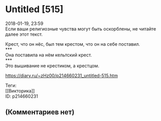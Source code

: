Untitled [515]
==============

  
2018-01-19, 23:59  
 Если ваши религиозные чувства могут быть оскорблены, не читайте далее этот текст.   
   
 Крест, что он нёс, был тем крестом, что он на себе поставил.   
 \*\*\*   
 Она поставила на нём кельтский крест.   
 \*\*\*   
 Это вышивание не крестиком, а крестцом.   
  
<https://diary.ru/~zHz00/p214660231_untitled-515.htm>  
  
Теги:  
[[Викторика]]  
ID: p214660231  


(Комментариев нет)
------------------